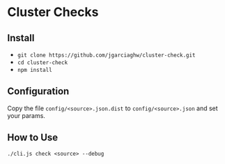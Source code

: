 # Cluster Checks

## Install

- `git clone https://github.com/jgarciaghw/cluster-check.git`
- `cd cluster-check`
- `npm install`

## Configuration

Copy the file `config/<source>.json.dist` to `config/<source>.json` and set your params.

## How to Use

`
./cli.js check <source> --debug
`